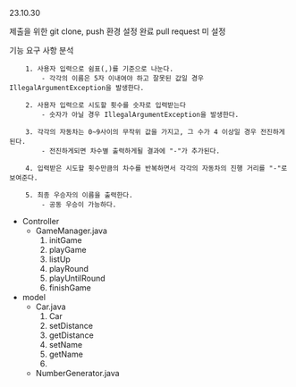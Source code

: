 23.10.30
 
제출을 위한 git clone, push 환경 설정 완료
pull request 미 설정

기능 요구 사항 분석
        
        1. 사용자 입력으로 쉼표(,)를 기준으로 나눈다.
            - 각각의 이름은 5자 이내여야 하고 잘못된 값일 경우 IllegalArgumentException을 발생한다.

        2. 사용자 입력으로 시도할 횟수를 숫자로 입력받는다
            - 숫자가 아닐 경우 IllegalArgumentException을 발생한다.

        3. 각각의 자동차는 0~9사이의 무작위 값을 가지고, 그 수가 4 이상일 경우 전진하게 된다.
            - 전진하게되면 차수별 출력하게될 결과에 "-"가 추가된다.
        
        4. 입력받은 시도할 횟수만큼의 차수를 반복하면서 각각의 자동차의 진행 거리를 "-"로 보여준다.

        5. 최종 우승자의 이름을 출력한다.
            - 공동 우승이 가능하다.


- Controller
  - GameManager.java
    1. initGame
    2. playGame
    3. listUp
    4. playRound
    5. playUntilRound
    6. finishGame
- model
  - Car.java
    1. Car
    2. setDistance
    3. getDistance
    4. setName
    5. getName
    6. 
  - NumberGenerator.java
  